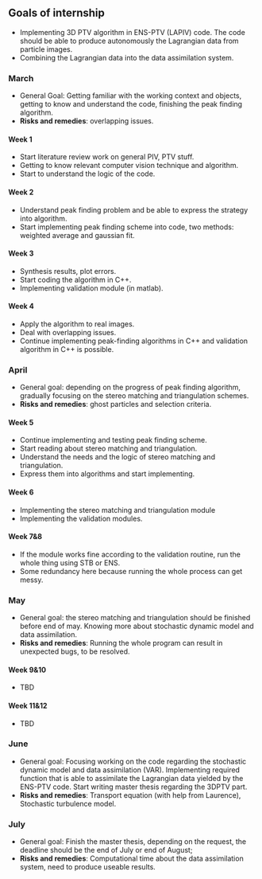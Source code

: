 ## Goals of internship
- Implementing 3D PTV algorithm in ENS-PTV (LAPIV) code. The code should be able to produce autonomously the Lagrangian data from particle images.
- Combining the Lagrangian data into the data assimilation system.
### March
- General Goal: Getting familiar with the working context and objects, getting to know and understand the code, finishing the peak finding algorithm.
- **Risks and remedies**: overlapping issues.
#### Week 1
- Start literature review work on general PIV, PTV stuff.
- Getting to know relevant computer vision technique and algorithm.
- Start to understand the logic of the code.
#### Week 2
- Understand peak finding problem and be able to express the strategy into algorithm. 
- Start implementing peak finding scheme into code, two methods: weighted average and gaussian fit.
#### Week 3
- Synthesis results, plot errors.
- Start coding the algorithm in C++.
- Implementing validation module (in matlab).
#### Week 4
- Apply the algorithm to real images.
- Deal with overlapping issues.
- Continue implementing peak-finding algorithms in C++ and validation algorithm in C++ is possible.
### April
- General goal: depending on the progress of peak finding algorithm, gradually focusing on the stereo matching and triangulation schemes.
-  **Risks and remedies**: ghost particles and selection criteria.
#### Week 5
- Continue implementing and testing peak finding scheme.
- Start reading about stereo matching and triangulation.
- Understand the needs and the logic of stereo matching and triangulation.
- Express them into algorithms and start implementing.
#### Week 6
- Implementing the stereo matching and triangulation module
- Implementing the validation modules.
#### Week 7&8 
- If the module works fine according to the validation routine, run the whole thing using STB or ENS.
- Some redundancy here because running the whole process can get messy.
### May
- General goal: the stereo matching and triangulation should be finished before end of may. Knowing more about stochastic dynamic model and data assimilation. 
- **Risks and remedies**: Running the whole program can result in unexpected bugs, to be resolved.
#### Week 9&10
- TBD
#### Week 11&12
- TBD
### June
- General goal: Focusing working on the code regarding the stochastic dynamic model and data assimilation (VAR). Implementing required function that is able to assimilate the Lagrangian data yielded by the ENS-PTV code. Start writing master thesis regarding the 3DPTV part.
- **Risks and remedies**: Transport equation (with help from Laurence), Stochastic turbulence model.
### July
- General goal: Finish the master thesis, depending on the request, the deadline should be the end of July or end of August; 
- **Risks and remedies**: Computational time about the data assimilation system, need to produce useable results.